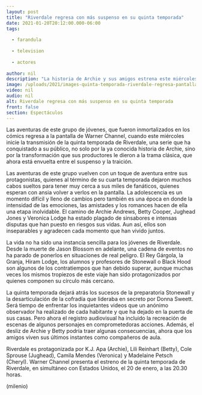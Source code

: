 ```yaml
---
layout: post
title: "Riverdale regresa con más suspenso en su quinta temporada"
date: 2021-01-20T20:12:00.000-06:00
tags:
  
  - farandula
  
  - television
  
  - actores
  
author: nil
description: "La historia de Archie y sus amigos estrena este miércoles por la señal de Warner Channel, con situaciones que dejan atrás los sucesos de la preparatoria Stonewall. "
image: /uploads/2021/images-quinta-temporada-riverdale-regresa-pantalla.jpeg
video: nil
audio: nil
alt: Riverdale regresa con más suspenso en su quinta temporada
front: false
section: Espectáculos
---
```


Las aventuras de este grupo de jóvenes, que fueron inmortalizados en los cómics regresa a la pantalla de Warner Channel, cuando este miércoles inicie la transmisión de la quinta temporada de Riverdale, una serie que ha conquistado a su público, no solo por la ya conocida historia de Archie, sino por la transformación que sus productores le dieron a la trama clásica, que ahora está envuelta entre el suspenso y la traición. 

Las aventuras de este grupo vuelven con un toque de aventura entre sus protagonistas, quienes al término de su cuarta temporada dejaron muchos cabos sueltos para tener muy cerca a sus miles de fanáticos, quienes esperan con ansia volver a verlos en la pantalla. 
La adolescencia es un momento difícil y lleno de cambios pero también es una época en donde la intensidad de las emociones, las amistades y los romances hacen de ella una etapa inolvidable. 
El camino de Archie Andrews, Betty Cooper, Jughead Jones y Veronica Lodge ha estado plagado de sinsabores e intensas disputas que han puesto en riesgos sus vidas.
Aun así, ellos son inseparables y agradecen cada momento que han vivido juntos. 

La vida no ha sido una instancia sencilla para los jóvenes de Riverdale. Desde la muerte de Jason Blossom en adelante, una cadena de eventos no ha parado de ponerlos en situaciones de real peligro. 
El Rey Gárgola, la Granja, Hiram Lodge, los alumnos y profesores de Stonewall o Black Hood son algunos de los contratiempos que han debido superar, aunque muchas veces los mismos tropiezos de este viaje han sido protagonizados por quienes componen su círculo más cercano. 

La quinta temporada dejará atrás los sucesos de la preparatoria Stonewall y la desarticulación de la cofradía que lideraba en secreto por Donna Sweett. Será tiempo de enfrentar los inquietantes videos que un anónimo observador ha realizado de cada habitante y que ha dejado en la puerta de sus casas. Pero ahora el registro audiovisual ha incluido la recreación de escenas de algunos personajes en comprometedoras acciones. 
Además, el desliz de Archie y Betty podría traer algunas consecuencias, ahora que los amigos viven sus últimos instantes como compañeros de aula. 

Riverdale es protagonizada por K.J. Apa (Archie), Lili Reinhart (Betty), Cole Sprouse (Jughead), Camila Mendes (Veronica) y Madelaine Petsch (Cheryl). 
Warner Channel presenta el estreno de la quinta temporada de Riverdale, en simultáneo con Estados Unidos, el 20 de enero, a las 20.30 horas.​

(milenio)